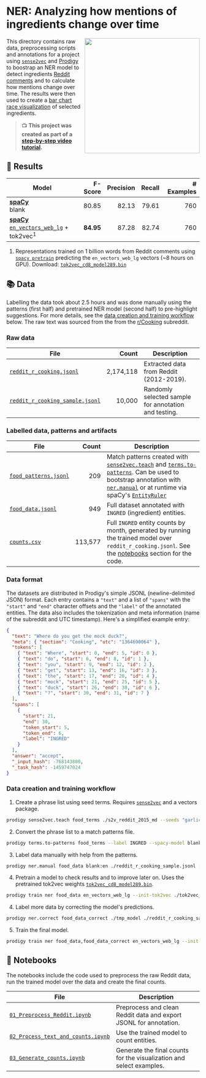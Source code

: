 # NER: Analyzing how mentions of ingredients change over time

<a href="https://www.youtube.com/watch?v=59BKHO_xBPA" target="_blank"><img src="https://user-images.githubusercontent.com/13643239/76709989-cd96db00-6703-11ea-927a-456200f74f45.png" width="300" height="auto" align="right" /></a>

This directory contains raw data, preprocessing scripts and annotations for a project using [`sense2vec`](https://github.com/explosion/sense2vec) and [Prodigy](https://prodi.gy) to boostrap an NER model to detect ingredients [Reddit comments](https://files.pushshift.io/reddit/comments/) and to calculate how mentions change over time. The results were then used to create a [bar chart race visualization](https://public.flourish.studio/visualisation/1532208/) of selected ingredients.

> 📺 **This project was created as part of a [step-by-step video tutorial](https://www.youtube.com/watch?v=59BKHO_xBPA).**

## 🧮 Results

| Model                                                                                                                         |   F-Score | Precision | Recall | # Examples |
| ----------------------------------------------------------------------------------------------------------------------------- | --------: | --------: | -----: | ---------: |
| **[spaCy](https://spacy.io)**<br />blank                                                                                      |     80.85 |     82.13 |  79.61 |        760 |
| **[spaCy](https://spacy.io)**<br /> [`en_vectors_web_lg`](https://spacy.io/models/en#en_vectors_web_lg) + tok2vec<sup>1</sup> | **84.95** |     87.28 |  82.74 |        760 |

1. Representations trained on 1 billion words from Reddit comments using [`spacy pretrain`](https://spacy.io/api/cli#pretrain) predicting the `en_vectors_web_lg` vectors (~8 hours on GPU). Download: [`tok2vec_cd8_model289.bin`](https://github.com/explosion/projects/releases/download/tok2vec/tok2vec_cd8_model289.bin)

## 📚 Data

Labelling the data took about 2.5 hours and was done manually using the patterns (first half) and pretrained NER model (second half) to pre-highlight suggestions. For more details, see the [data creation and training workflow](#data-creation-and-training-workflow) below. The raw text was sourced from the from the [r/Cooking](https://www.reddit.com/r/Cooking/) subreddit.

### Raw data

| File                                                                                                                              |     Count | Description                                          |
| --------------------------------------------------------------------------------------------------------------------------------- | --------: | ---------------------------------------------------- |
| [`reddit_r_cooking.jsonl`](https://github.com/explosion/projects/releases/download/reddit_r_cooking.jsonl/reddit_r_cooking.jsonl) | 2,174,118 | Extracted data from Reddit (2012-2019).              |
| [`reddit_r_cooking_sample.jsonl`](reddit_r_cooking_sample.jsonl)                                                                  |    10,000 | Randomly selected sample for annotation and testing. |

### Labelled data, patterns and artifacts

| File                                         |   Count | Description                                                                                                                                                                                                                                                                                                                                                                                               |
| -------------------------------------------- | ------: | --------------------------------------------------------------------------------------------------------------------------------------------------------------------------------------------------------------------------------------------------------------------------------------------------------------------------------------------------------------------------------------------------------- |
| [`food_patterns.jsonl`](food_patterns.jsonl) |     209 | Match patterns created with [`sense2vec.teach`](https://github.com/explosion/sense2vec/tree/master#recipe-sense2vecteach) and [`terms.to-patterns`](https://prodi.gy/docs/recipes#terms-to-patterns). Can be used to bootstrap annotation with [`ner.manual`](https://prodi.gy/docs/recipes#ner-manual) or at runtime via spaCy's [`EntityRuler`](https://spacy.io/usage/rule-based-matching#entityruler) |
| [`food_data.jsonl`](food_data.jsonl)         |     949 | Full dataset annotated with `INGRED` (ingredient) entities.                                                                                                                                                                                                                                                                                                                                               |
| [`counts.csv`](counts.csv)                   | 113,577 | Full `INGRED` entity counts by month, generated by running the trained model over `reddit_r_cooking.jsonl`. See the [notebooks](#-notebooks) section for the code.                                                                                                                                                                                                                                        |

### Data format

The datasets are distributed in Prodigy's simple JSONL (newline-delimited JSON) format. Each entry contains a `"text"` and a list of `"spans"` with the `"start"` and `"end"` character offsets and the `"label"` of the annotated entities. The data also includes the tokenization and meta information (name of the subreddit and UTC timestamp). Here's a simplified example entry:

```json
{
  "text": "Where do you get the mock duck?",
  "meta": { "section": "Cooking", "utc": "1364690064" },
  "tokens": [
    { "text": "Where", "start": 0, "end": 5, "id": 0 },
    { "text": "do", "start": 6, "end": 8, "id": 1 },
    { "text": "you", "start": 9, "end": 12, "id": 2 },
    { "text": "get", "start": 13, "end": 16, "id": 3 },
    { "text": "the", "start": 17, "end": 20, "id": 4 },
    { "text": "mock", "start": 21, "end": 25, "id": 5 },
    { "text": "duck", "start": 26, "end": 30, "id": 6 },
    { "text": "?", "start": 30, "end": 31, "id": 7 }
  ],
  "spans": [
    {
      "start": 21,
      "end": 30,
      "token_start": 5,
      "token_end": 6,
      "label": "INGRED"
    }
  ],
  "answer": "accept",
  "_input_hash": -768143800,
  "_task_hash": -1459747024
}
```

### Data creation and training workflow

1. Create a phrase list using seed terms. Requires [`sense2vec`](https://github.com/explosion/sense2vec/tree/master#recipe-sense2vecteach) and a vectors package.

```bash
prodigy sense2vec.teach food_terms ./s2v_reddit_2015_md --seeds "garlic, avocado, cottage cheese, olive oil, cumin, chicken breast, beef, iceberg lettuce"
```

2. Convert the phrase list to a match patterns file.

```bash
prodigy terms.to-patterns food_terms --label INGRED --spacy-model blank:en > ./food_patterns.jsonl
```

3. Label data manually with help from the patterns.

```bash
prodigy ner.manual food_data blank:en ./reddit_r_cooking_sample.jsonl --label INGRED --patterns food_patterns.jsonl
```

4. Pretrain a model to check results and to improve later on. Uses the pretrained tok2vec weights [`tok2vec_cd8_model289.bin`](https://github.com/explosion/projects/releases/download/tok2vec/tok2vec_cd8_model289.bin).

```bash
prodigy train ner food_data en_vectors_web_lg --init-tok2vec ./tok2vec_cd8_model289.bin --output ./tmp_model --eval-split 0.2
```

4. Label more data by correcting the model's predictions.

```bash
prodigy ner.correct food_data_correct ./tmp_model ./reddit_r_cooking_sample.jsonl --label INGRED --exclude food_data
```

5. Train the final model.

```bash
prodigy train ner food_data,food_data_correct en_vectors_web_lg --init-tok2vec ./tok2vec_cd8_model289.bin --output ./food_model --eval-split 0.2 --n-iter 20
```

## 📓 Notebooks

The notebooks include the code used to preprocess the raw Reddit data, run the trained model over the data and create the final counts.

| File                                                                   | Description                                                          |
| ---------------------------------------------------------------------- | -------------------------------------------------------------------- |
| [`01_Preprocess_Reddit.ipynb`](01_Preprocess_Reddit.ipynb)             | Preprocess and clean Reddit data and export JSONL for annotation.    |
| [`02_Process_text_and_counts.ipynb`](02_Process_text_and_counts.ipynb) | Use the trained model to count entities.                             |
| [`03_Generate_counts.ipynb`](03_Generate_counts.ipynb)                 | Generate the final counts for the visualization and select examples. |
